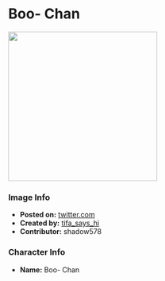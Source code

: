 # Boo- Chan

<img src="https://raw.githubusercontent.com/shadow578/Project-Padoru/master/Padoru/other-boo.png" height="300">

### Image Info
* **Posted on:**     [twitter.com](https://twitter.com/Tifa_says_Hi/status/1074088401958187008)
* **Created by:**    [tifa_says_hi](https://github.com/shadow578/Project-Padoru/blob/master/table-of-contents/creators/tifasayshi.md)
* **Contributor:**   shadow578

### Character Info
* **Name:**   Boo- Chan


